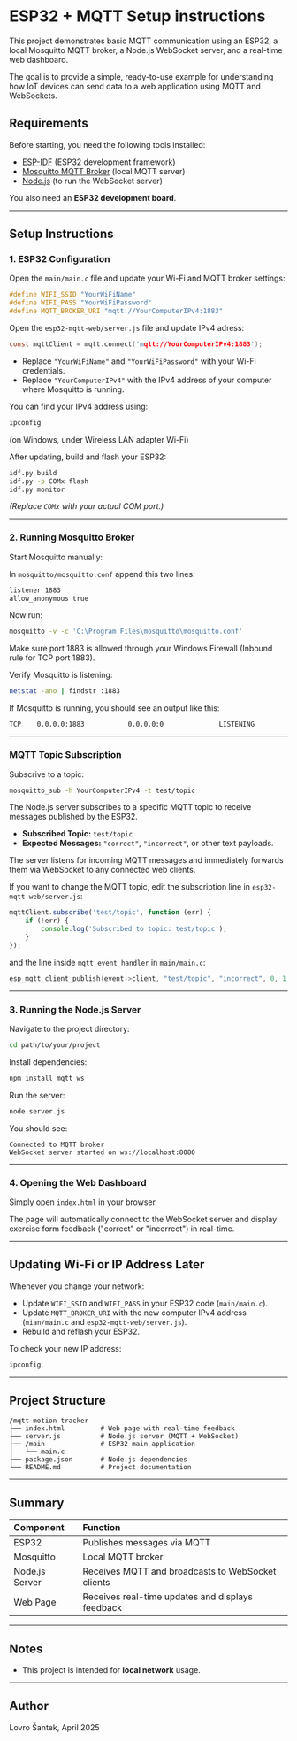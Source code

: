 # ESP32 + MQTT Setup instructions

This project demonstrates basic MQTT communication using an ESP32, a local Mosquitto MQTT broker, a Node.js WebSocket server, and a real-time web dashboard.

The goal is to provide a simple, ready-to-use example for understanding how IoT devices can send data to a web application using MQTT and WebSockets.

## Requirements

Before starting, you need the following tools installed:

- [ESP-IDF](https://docs.espressif.com/projects/esp-idf/en/latest/esp32/get-started/index.html) (ESP32 development framework)
- [Mosquitto MQTT Broker](https://mosquitto.org/download/) (local MQTT server)
- [Node.js](https://nodejs.org/en/download) (to run the WebSocket server)

You also need an **ESP32 development board**.

---

## Setup Instructions

### 1. ESP32 Configuration

Open the `main/main.c` file and update your Wi-Fi and MQTT broker settings:

```c
#define WIFI_SSID "YourWiFiName"
#define WIFI_PASS "YourWiFiPassword"
#define MQTT_BROKER_URI "mqtt://YourComputerIPv4:1883"
```

Open the `esp32-mqtt-web/server.js` file and update IPv4 adress:
```c
const mqttClient = mqtt.connect('mqtt://YourComputerIPv4:1883');
```


- Replace `"YourWiFiName"` and `"YourWiFiPassword"` with your Wi-Fi credentials.
- Replace `"YourComputerIPv4"` with the IPv4 address of your computer where Mosquitto is running.

You can find your IPv4 address using:

```bash
ipconfig
```
(on Windows, under Wireless LAN adapter Wi-Fi)

After updating, build and flash your ESP32:

```bash
idf.py build
idf.py -p COMx flash
idf.py monitor
```

*(Replace `COMx` with your actual COM port.)*

---

### 2. Running Mosquitto Broker

Start Mosquitto manually:

In `mosquitto/mosquitto.conf` append this two lines:
```bash
listener 1883
allow_anonymous true
```

Now run:

```bash
mosquitto -v -c 'C:\Program Files\mosquitto\mosquitto.conf'
```

Make sure port 1883 is allowed through your Windows Firewall (Inbound rule for TCP port 1883).

Verify Mosquitto is listening:

```bash
netstat -ano | findstr :1883
```

If Mosquitto is running, you should see an output like this:


`TCP    0.0.0.0:1883           0.0.0.0:0              LISTENING`

---
### MQTT Topic Subscription

Subscrive to a topic:

```bash
mosquitto_sub -h YourComputerIPv4 -t test/topic
```

The Node.js server subscribes to a specific MQTT topic to receive messages published by the ESP32.

- **Subscribed Topic:** `test/topic`
- **Expected Messages:** `"correct"`, `"incorrect"`, or other text payloads.

The server listens for incoming MQTT messages and immediately forwards them via WebSocket to any connected web clients.

If you want to change the MQTT topic, edit the subscription line in `esp32-mqtt-web/server.js`:

```javascript
mqttClient.subscribe('test/topic', function (err) {
    if (!err) {
        console.log('Subscribed to topic: test/topic');
    }
});
```
and the line inside `mqtt_event_handler` in `main/main.c`:
```c
esp_mqtt_client_publish(event->client, "test/topic", "incorrect", 0, 1, 0);
```

---

### 3. Running the Node.js Server

Navigate to the project directory:

```bash
cd path/to/your/project
```

Install dependencies:

```bash
npm install mqtt ws
```

Run the server:

```bash
node server.js
```

You should see:

```
Connected to MQTT broker
WebSocket server started on ws://localhost:8080
```

---

### 4. Opening the Web Dashboard

Simply open `index.html` in your browser.

The page will automatically connect to the WebSocket server and display exercise form feedback ("correct" or "incorrect") in real-time.

---

## Updating Wi-Fi or IP Address Later

Whenever you change your network:

- Update `WIFI_SSID` and `WIFI_PASS` in your ESP32 code (`main/main.c`).
- Update `MQTT_BROKER_URI` with the new computer IPv4 address (`mian/main.c` and `esp32-mqtt-web/server.js`).
- Rebuild and reflash your ESP32.

To check your new IP address:

```bash
ipconfig
```

---

## Project Structure

```plaintext
/mqtt-motion-tracker
├── index.html         # Web page with real-time feedback
├── server.js          # Node.js server (MQTT + WebSocket)
├── /main              # ESP32 main application
│   └── main.c
├── package.json       # Node.js dependencies
└── README.md          # Project documentation
```

---

## Summary

| Component | Function |
|:---|:---|
| ESP32 | Publishes messages via MQTT |
| Mosquitto | Local MQTT broker |
| Node.js Server | Receives MQTT and broadcasts to WebSocket clients |
| Web Page | Receives real-time updates and displays feedback |

---

## Notes

- This project is intended for **local network** usage.

---

## Author

Lovro Šantek, April 2025